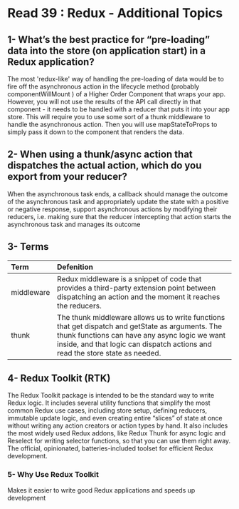 # Read 39 : Redux - Additional Topics

## 1- What’s the best practice for “pre-loading” data into the store (on application start) in a Redux application?

The most 'redux-like' way of handling the pre-loading of data would be to fire off the asynchronous action in the lifecycle method (probably componentWillMount ) of a Higher Order Component that wraps your app. However, you will not use the results of the API call directly in that component - it needs to be handled with a reducer that puts it into your app store. This will require you to use some sort of a thunk middleware to handle the asynchronous action. Then you will use mapStateToProps to simply pass it down to the component that renders the data.

## 2- When using a thunk/async action that dispatches the actual action, which do you export from your reducer?

When the asynchronous task ends, a callback should manage the outcome of the asynchronous task and appropriately update the state with a positive or negative response, support asynchronous actions by modifying their reducers, i.e. making sure that the reducer intercepting that action starts the asynchronous task and manages its outcome

## 3- Terms

| Term                            | Defenition            |
| :-------------                  |   :----------         |
|middleware| Redux middleware is a snippet of code that provides a third-party extension point between dispatching an action and the moment it reaches the reducers.|
| thunk|The thunk middleware allows us to write functions that get dispatch and getState as arguments. The thunk functions can have any async logic we want inside, and that logic can dispatch actions and read the store state as needed.|

## 4- Redux Toolkit (RTK)
The Redux Toolkit package is intended to be the standard way to write Redux logic.
It includes several utility functions that simplify the most common Redux use cases, including store setup, defining reducers, immutable update logic, and even creating entire “slices” of state at once without writing any action creators or action types by hand. It also includes the most widely used Redux addons, like Redux Thunk for async logic and Reselect for writing selector functions, so that you can use them right away.
The official, opinionated, batteries-included toolset for efficient Redux development.

### 5- Why Use Redux Toolkit 
Makes it easier to write good Redux applications and speeds up development